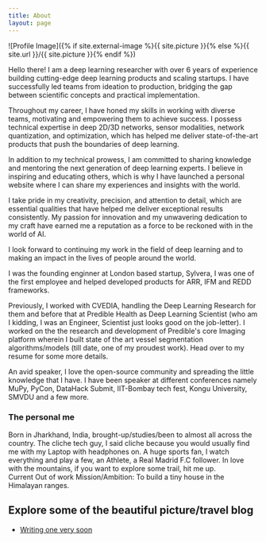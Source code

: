 ```yaml
---
title: About
layout: page
---
```

![Profile Image]({% if site.external-image %}{{ site.picture }}{% else %}{{ site.url }}/{{ site.picture }}{% endif %})

<p>Hello there! I am a deep learning researcher with over 6 years of experience building cutting-edge deep learning products and scaling startups. I have successfully led teams from ideation to production, bridging the gap between scientific concepts and practical implementation.

Throughout my career, I have honed my skills in working with diverse teams, motivating and empowering them to achieve success. I possess technical expertise in deep 2D/3D networks, sensor modalities, network quantization, and optimization, which has helped me deliver state-of-the-art products that push the boundaries of deep learning.

In addition to my technical prowess, I am committed to sharing knowledge and mentoring the next generation of deep learning experts. I believe in inspiring and educating others, which is why I have launched a personal website where I can share my experiences and insights with the world.

I take pride in my creativity, precision, and attention to detail, which are essential qualities that have helped me deliver exceptional results consistently. My passion for innovation and my unwavering dedication to my craft have earned me a reputation as a force to be reckoned with in the world of AI.

I look forward to continuing my work in the field of deep learning and to making an impact in the lives of people around the world.</p>

<p>I was the founding enginner at London based startup, Sylvera, I was one of the first employee and helped developed products for ARR, IFM and REDD frameworks.<br/>

Previously, I worked with CVEDIA, handling the Deep Learning Research for them and before that at Predible Health as Deep Learning Scientist (who am I kidding, I was an Engineer, Scientist just looks good on the job-letter). I worked on the the research and development of Predible's core Imaging platform wherein I built state of the art vessel segmentation algorithms/models (till date, one of my proudest work). Head over to my resume for some more details.<br/>

An avid speaker, I love the open-source community and spreading the little knowledge that I have. I have been speaker at different conferences namely MuPy, PyCon, DataHack Submit, IIT-Bombay tech fest, Kongu University, SMVDU and a few more.</p>

<h3> The personal me </h3>
<p>Born in Jharkhand, India, brought-up/studies/been to almost all across the country. The cliche tech guy, I said cliche because you would usually find me with my Laptop with headphones on.
A huge sports fan, I watch everything and play a few, an Athlete, a Real Madrid F.C follower.
In love with the mountains, if you want to explore some trail, hit me up. <br/>
Current Out of work Mission/Ambition: To build a tiny house in the Himalayan ranges.</p>

<!-- <h2>Skills</h2>

<ul class="skill-list">
	<li>HTML - Jade - Haml - Erb</li>
	<li>Responsive (Mobile First)</li>
	<li>CSS (Stylus, Sass, Less)</li>
	<li>Css Frameworks (Bootstrap, Foundation)</li>
	<li>Javascript (Design Patterns, Testes)</li>
	<li>NodeJS</li>
	<li>AngularJS - ReactJS</li>
	<li>Grunt - Gulp - Yeoman</li>
	<li>Git</li>
	<li>PHP</li>
	<li>Python</li>
	<li>MySQL - MongoDB</li>
	<li>Scrum and Kanban</li>
	<li>TDD e Continuous Integration</li>
</ul>
 -->
<h2>Explore some of the beautiful picture/travel blog</h2>

<ul>
	<li><a href="">Writing one very soon</a></li>
<!-- 	<li><a href="https://github.com/">Ipsum Dolor</a></li>
	<li><a href="https://github.com/">Dolor Lorem</a></li> -->
</ul>
